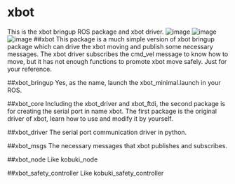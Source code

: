 # xbot
This is the xbot bringup ROS package and xbot driver.
![image](https://github.com/yowlings/xbot/blob/master/xbot_0.png)
![image](https://github.com/yowlings/xbot/blob/master/IMG_1663.JPG)
![image](https://github.com/yowlings/xbot/blob/master/IMG_1665.JPG)
##xbot
This package is a much simple version of xbot bringup package which can drive the xbot moving and publish some necessary messages. The xbot driver subscribes the cmd_vel message to know how to move, but it has not enough functions to promote xbot move safely. Just for your reference.

##xbot_bringup
Yes, as the name, launch the xbot_minimal.launch in your ROS.

##xbot_core
Including the xbot_driver and xbot_ftdi, the second package is for creating the serial port in name xbot. The first package is the original driver of xbot, learn how to use and modify it by yourself.

##xbot_driver
The serial port communication driver in python.

##xbot_msgs
The necessary messages that xbot publishes and subscribes.

##xbot_node
Like kobuki_node

##xbot_safety_controller
Like kobuki_safety_controller
